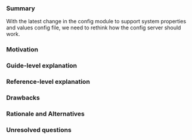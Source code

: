 ### Summary

With the latest change in the config module to support system properties and values config file, we need to rethink how the config server should work. 

### Motivation


### Guide-level explanation


### Reference-level explanation


### Drawbacks


### Rationale and Alternatives


### Unresolved questions

